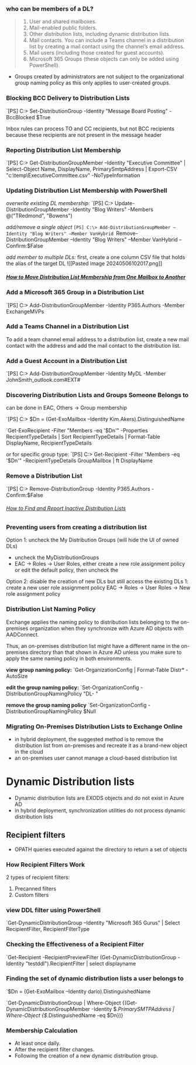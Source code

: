### who can be members of a DL?
>1. User and shared mailboxes.
>2. Mail-enabled public folders.
>3. Other distribution lists, including dynamic distribution lists.
>4. Mail contacts. You can include a Teams channel in a distribution list by creating a mail contact using the channel’s email address.
>5. Mail users (including those created for guest accounts).
>6. Microsoft 365 Groups (these objects can only be added using PowerShell).

* Groups created by administrators are not subject to the organizational group naming policy as this only applies to user-created groups.

### Blocking BCC Delivery to Distribution Lists
`[PS] C:\> Set-DistributionGroup -Identity "Message Board Posting" -BccBlocked $True

Inbox rules can process TO and CC recipients, but not BCC recipients because these recipients are not present in the message header

### Reporting Distribution List Membership
`[PS] C:\> Get-DistributionGroupMember –Identity "Executive Committee" | Select-Object Name, DisplayName, PrimarySmtpAddress | Export-CSV "c:\temp\ExecutiveCommittee.csv" -NoTypeInformation

### Updating Distribution List Membership with PowerShell

*overwrite existing DL membership:*
`[PS] C:\> Update-DistributionGroupMember -Identity "Blog Writers" -Members @("TRedmond", "Bowens")

*add/remove a single object*
`[PS] C:\> Add-DistributionGroupMember –Identity "Blog Writers" –Member VanHybrid
`Remove-DistributionGroupMember –Identity "Blog Writers" –Member VanHybrid –Confirm:$False

*add member to multiple DLs:*
first, create a one column CSV file that holds the alias of the target DL
![[Pasted image 20240506102017.png]]

##### [How to Move Distribution List Membership from One Mailbox to Another](https://office365itpros.com/2021/08/04/transfer-distribution-list-mailbox/)


### Add a Microsoft 365 Group in a Distribution List
`[PS] C:\> Add-DistributionGroupMember -Identity P365.Authors -Member ExchangeMVPs


### Add a Teams Channel in a Distribution List
To add a team channel email address to a distribution list, create a new mail contact with the address and add the mail contact to the distribution list.


### Add a Guest Account in a Distribution List
`[PS] C:\> Add-DistributionGroupMember -Identity MyDL -Member JohnSmith_outlook.com#EXT#


### Discovering Distribution Lists and Groups Someone Belongs to
can be done in EAC, Others -> Group membership

`[PS] C:\> $Dn = (Get-ExoMailbox –Identity Kim.Akers).DistinguishedName

`Get-ExoRecipient -Filter "Members -eq '$Dn'" -Properties RecipientTypeDetails | Sort RecipientTypeDetails | Format-Table DisplayName, RecipientTypeDetails

or for specific group type:
`[PS] C:\> Get-Recipient -Filter "Members -eq '$Dn'" -RecipientTypeDetails GroupMailbox | ft DisplayName


### Remove a Distribution List
`[PS] C:\> Remove-DistributionGroup -Identity P365.Authors -Confirm:$False

###### [How to Find and Report Inactive Distribution Lists](https://office365itpros.com/2018/11/15/find-inactive-distribution-lists/)


### Preventing users from creating a distribution list

Option 1: uncheck the My Distribution Groups (will hide the UI of owned DLs)
* uncheck the MyDistributionGroups
* EAC -> Roles -> User Roles, either create a new role assignment policy or edit the default policy, then uncheck the 

Option 2: disable the creation of new DLs but still access the existing DLs
1: create a new user role assignment policy
EAC -> Roles -> User Roles -> New role assignment policy


### Distribution List Naming Policy

Exchange applies the naming policy to distribution lists belonging to the on-premises organization when they synchronize with Azure AD objects with AADConnect. 

Thus, an on-premises distribution list might have a different name in the on-premises directory than that shown in Azure AD unless you make sure to apply the same naming policy in both environments. 


**view group naming policy:** 
`Get-OrganizationConfig | Format-Table Distr* -AutoSize

**edit the group naming policy:**
`Set-OrganizationConfig -DistributionGroupNamingPolicy "DL-<Department> <GroupName>"

**remove the group naming policy**
`Set-OrganizationConfig -DistributionGroupNamingPolicy $Null


### Migrating On-Premises Distribution Lists to Exchange Online
* in hybrid deployment, the suggested method is to remove the distribution list from on-premises and recreate it as a brand-new object in the cloud
* an on-premises user cannot manage a cloud-based distribution list


# Dynamic Distribution lists

* Dynamic distribution lists are EXODS objects and do not exist in Azure AD
* in hybrid deployment, synchronization utilities do not process dynamic distribution lists

## Recipient filters
- OPATH queries executed against the directory to return a set of objects

### How Recipient Filters Work
2 types of recipient filters:
1. Precanned filters 
2. Custom filters

### view DDL filter using PowerShell
`Get-DynamicDistributionGroup –Identity "Microsoft 365 Gurus" | Select RecipientFilter, RecipientFilterType

### Checking the Effectiveness of a Recipient Filter
`Get-Recipient -RecipientPreviewFilter (Get-DynamicDistributionGroup -Identity "testddl").RecipientFilter | select displayname

### Finding the set of dynamic distribution lists a user belongs to
`$Dn = (Get-ExoMailbox –Identity dario).DistinguishedName

`Get-DynamicDistributionGroup | Where-Object {(Get-DynamicDistributionGroupMember -Identity $_.PrimarySMTPAddress | Where-Object {$_.DistinguishedName -eq $Dn})}

### Membership Calculation
- At least once daily.
- After the recipient filter changes.
- Following the creation of a new dynamic distribution group.